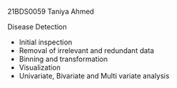 21BDS0059
Taniya Ahmed

Disease Detection
- Initial inspection
- Removal of irrelevant and redundant data
- Binning and transformation
- Visualization
- Univariate, Bivariate and Multi variate analysis
